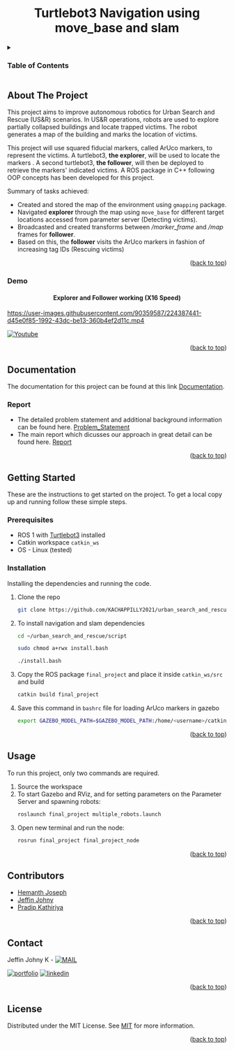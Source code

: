 <a name="readme-top"></a>

<!-- PROJECT LOGO -->
<br />
<div align="center">


  <h1 align="center">Turtlebot3 Navigation using move_base and slam </h1>


</div>



<!-- TABLE OF CONTENTS -->
<details>
  <summary><h3>Table of Contents</h3></summary>
  <ol>
    <li>
      <a href="#about-the-project">About The Project</a>
      <ul>
        <li><a href="#demo">Demo</a></li>
      </ul>
    </li>
    <li>
      <a href="#documentation">Documentation</a>
      <ul>
        <li><a href="#report">Report</a></li>
      </ul>
    </li>
    <li>
      <a href="#getting-started">Getting Started</a>
      <ul>
        <li><a href="#prerequisites">Prerequisites</a></li>
        <li><a href="#installation">Installation</a></li>
      </ul>
    </li>
    <li><a href="#usage">Usage</a></li>
    <li><a href="#contributors">Contributors</a></li>
    <li><a href="#contact">Contact</a></li>
    <li><a href="#license">License</a></li>
  </ol>
</details>



<!-- ABOUT THE PROJECT -->
## About The Project



This project aims to improve autonomous robotics for Urban Search and Rescue (US&R) scenarios. In US&R operations, robots are used to explore partially collapsed buildings and locate trapped victims. The robot generates a map of the building and marks the location of victims. 

This project will use squared fiducial markers, called ArUco markers, to represent the victims. A turtlebot3, **the explorer**, will be used to locate the markers . A second turtlebot3, **the follower**, will then be deployed to retrieve the markers' indicated victims. A ROS package in C++ following OOP concepts has been developed for this project.

Summary of tasks achieved:
* Created and stored the map of the environment using ```gmapping``` package.
* Navigated **explorer** through the map using ```move_base``` for different target locations accessed from parameter server (Detecting victims).
* Broadcasted and created transforms between */marker_frame* and */map* frames for **follower**.
* Based on this, the **follower** visits the ArUco markers in fashion of increasing tag IDs (Rescuing victims)



<p align="right">(<a href="#readme-top">back to top</a>)</p>

### Demo

<div align="center">


  <h4 align="center"> Explorer and Follower working (X16 Speed)</h4>


</div>

https://user-images.githubusercontent.com/90359587/224387441-d45e0f85-1992-43dc-be13-360b4ef2d11c.mp4

[![Youtube](https://img.shields.io/badge/YouTube-FF0000?style=for-the-badge&logo=youtube&logoColor=white)](https://youtu.be/Fk4g4xxianc)

<p align="right">(<a href="#readme-top">back to top</a>)</p>



<!-- Document and Reports -->
## Documentation

The documentation for this project can be found at this link [Documentation](https://kachappilly2021.github.io/urban_search_and_rescue/).


### Report

* The detailed problem statement and additional background information can be found here. [Problem_Statement](https://github.com/KACHAPPILLY2021/urban_search_and_rescue/blob/main/primary/final_project_fall2021.pdf)
* The main report which dicusses our approach in great detail  can be found here. [Report](https://github.com/KACHAPPILLY2021/urban_search_and_rescue/blob/main/report/ENPM809Y_Final_Report__Group7.pdf)
<p align="right">(<a href="#readme-top">back to top</a>)</p>


<!-- GETTING STARTED -->
## Getting Started

These are the instructions to get started on the project.
To get a local copy up and running follow these simple steps.

### Prerequisites
* ROS 1 with [Turtlebot3](https://emanual.robotis.com/docs/en/platform/turtlebot3/quick-start/) installed
* Catkin workspace ```catkin_ws```
* OS - Linux (tested)


### Installation

Installing the dependencies and running the code.

1. Clone the repo
   ```sh
   git clone https://github.com/KACHAPPILLY2021/urban_search_and_rescue.git
   ```
2. To install navigation and slam dependencies
   ```sh
   cd ~/urban_search_and_rescue/script
   ```
   ```sh
   sudo chmod a+rwx install.bash
   ```
   ```sh
   ./install.bash
   ```
3. Copy the ROS package ```final_project``` and place it inside ```catkin_ws/src``` and build
   ```sh
   catkin build final_project
   ```
4. Save this command in ```bashrc``` file for loading ArUco markers in gazebo
   ```sh
   export GAZEBO_MODEL_PATH=$GAZEBO_MODEL_PATH:/home/<username>/catkin_ws/src/final_project/models
   ```

<p align="right">(<a href="#readme-top">back to top</a>)</p>



<!-- USAGE EXAMPLES -->
## Usage

To run this project, only two commands are required.
1. Source the workspace
2. To start Gazebo and RViz, and for setting parameters on the Parameter Server and spawning robots:
   ```sh
   roslaunch final_project multiple_robots.launch
   ```
3. Open new terminal and run the node:
   ```sh
   rosrun final_project final_project_node
   ```

<p align="right">(<a href="#readme-top">back to top</a>)</p>



<!-- CONTRIBUTORS -->
## Contributors

- [Hemanth Joseph](https://github.com/HemanthJoseph)
- [Jeffin Johny](https://github.com/KACHAPPILLY2021)
- [Pradip Kathiriya](https://github.com/Pradip-Kathiriya)

<p align="right">(<a href="#readme-top">back to top</a>)</p>



<!-- CONTACT -->
## Contact

Jeffin Johny K - [![MAIL](https://img.shields.io/badge/Gmail-D14836?style=for-the-badge&logo=gmail&logoColor=white)](mailto:jeffinjk@umd.edu)
	
[![portfolio](https://img.shields.io/badge/my_portfolio-000?style=for-the-badge&logo=ko-fi&logoColor=white)](https://kachappilly2021.github.io/)
[![linkedin](https://img.shields.io/badge/linkedin-0A66C2?style=for-the-badge&logo=linkedin&logoColor=white)](http://www.linkedin.com/in/jeffin-johny-kachappilly-0a8597136)

<p align="right">(<a href="#readme-top">back to top</a>)</p>



<!-- LICENSE -->
## License

Distributed under the MIT License. See [MIT](https://choosealicense.com/licenses/mit/) for more information.

<p align="right">(<a href="#readme-top">back to top</a>)</p>



<!-- MARKDOWN LINKS & IMAGES -->
<!-- https://www.markdownguide.org/basic-syntax/#reference-style-links -->
[contributors-shield]: https://img.shields.io/github/contributors/othneildrew/Best-README-Template.svg?style=for-the-badge
[contributors-url]: https://github.com/othneildrew/Best-README-Template/graphs/contributors
[forks-shield]: https://img.shields.io/github/forks/othneildrew/Best-README-Template.svg?style=for-the-badge
[forks-url]: https://github.com/othneildrew/Best-README-Template/network/members
[stars-shield]: https://img.shields.io/github/stars/othneildrew/Best-README-Template.svg?style=for-the-badge
[stars-url]: https://github.com/othneildrew/Best-README-Template/stargazers
[issues-shield]: https://img.shields.io/github/issues/othneildrew/Best-README-Template.svg?style=for-the-badge
[issues-url]: https://github.com/othneildrew/Best-README-Template/issues
[license-shield]: https://img.shields.io/github/license/othneildrew/Best-README-Template.svg?style=for-the-badge
[license-url]: https://github.com/othneildrew/Best-README-Template/blob/master/LICENSE.txt
[linkedin-shield]: https://img.shields.io/badge/-LinkedIn-black.svg?style=for-the-badge&logo=linkedin&colorB=555
[linkedin-url]: https://linkedin.com/in/othneildrew
[product-screenshot]: images/screenshot.png
[Next.js]: https://img.shields.io/badge/next.js-000000?style=for-the-badge&logo=nextdotjs&logoColor=white
[Next-url]: https://nextjs.org/
[React.js]: https://img.shields.io/badge/React-20232A?style=for-the-badge&logo=react&logoColor=61DAFB
[React-url]: https://reactjs.org/
[Vue.js]: https://img.shields.io/badge/Vue.js-35495E?style=for-the-badge&logo=vuedotjs&logoColor=4FC08D
[Vue-url]: https://vuejs.org/
[Angular.io]: https://img.shields.io/badge/Angular-DD0031?style=for-the-badge&logo=angular&logoColor=white
[Angular-url]: https://angular.io/
[Svelte.dev]: https://img.shields.io/badge/Svelte-4A4A55?style=for-the-badge&logo=svelte&logoColor=FF3E00
[Svelte-url]: https://svelte.dev/
[Laravel.com]: https://img.shields.io/badge/Laravel-FF2D20?style=for-the-badge&logo=laravel&logoColor=white
[Laravel-url]: https://laravel.com
[Bootstrap.com]: https://img.shields.io/badge/Bootstrap-563D7C?style=for-the-badge&logo=bootstrap&logoColor=white
[Bootstrap-url]: https://getbootstrap.com
[JQuery.com]: https://img.shields.io/badge/jQuery-0769AD?style=for-the-badge&logo=jquery&logoColor=white
[JQuery-url]: https://jquery.com 
